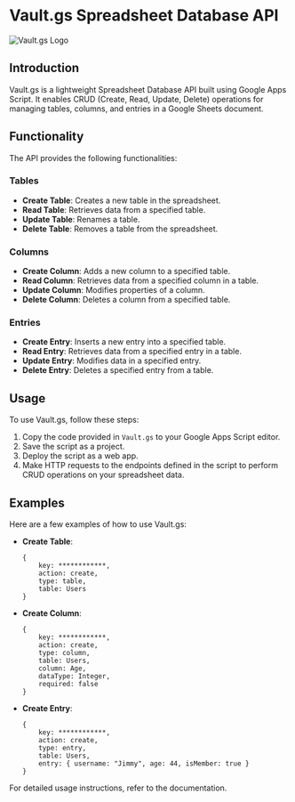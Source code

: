 # Vault.gs Spreadsheet Database API

![Vault.gs Logo](https://drive.google.com/thumbnail?id=1ACTE7OEvz_DxlbMF7elYopyQWMuO7NH0)


## Introduction

Vault.gs is a lightweight Spreadsheet Database API built using Google Apps Script. It enables CRUD (Create, Read, Update, Delete) operations for managing tables, columns, and entries in a Google Sheets document.

## Functionality

The API provides the following functionalities:

### Tables

- **Create Table**: Creates a new table in the spreadsheet.
- **Read Table**: Retrieves data from a specified table.
- **Update Table**: Renames a table.
- **Delete Table**: Removes a table from the spreadsheet.

### Columns

- **Create Column**: Adds a new column to a specified table.
- **Read Column**: Retrieves data from a specified column in a table.
- **Update Column**: Modifies properties of a column.
- **Delete Column**: Deletes a column from a specified table.

### Entries

- **Create Entry**: Inserts a new entry into a specified table.
- **Read Entry**: Retrieves data from a specified entry in a table.
- **Update Entry**: Modifies data in a specified entry.
- **Delete Entry**: Deletes a specified entry from a table.

## Usage

To use Vault.gs, follow these steps:

1. Copy the code provided in `Vault.gs` to your Google Apps Script editor.
2. Save the script as a project.
3. Deploy the script as a web app.
4. Make HTTP requests to the endpoints defined in the script to perform CRUD operations on your spreadsheet data.

## Examples

Here are a few examples of how to use Vault.gs:

- **Create Table**:
  ```
  {
      key: ************,
      action: create,
      type: table,
      table: Users
  }
  ```

- **Create Column**:
  ```
  {
      key: ************,
      action: create,
      type: column,
      table: Users,
      column: Age,
      dataType: Integer,
      required: false
  }
  ```

- **Create Entry**:
  ```
  {
      key: ************,
      action: create,
      type: entry,
      table: Users,
      entry: { username: "Jimmy", age: 44, isMember: true }
  }
  ```

For detailed usage instructions, refer to the documentation.
